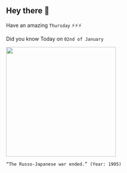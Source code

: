 ## Hey there 👋
Have an amazing `Thursday` ⚡⚡⚡

Did you know Today on `02nd of January`
 
 [<img src="https://laststandonzombieisland.files.wordpress.com/2020/01/stossel-makarov-nogi-togo-the-sphere-jan-1905.jpg" width="300" />](http://en.wikipedia.org/wiki/Siege_of_Port_Arthur) 
 ```
“The Russo-Japanese war ended.” (Year: 1905)
```
